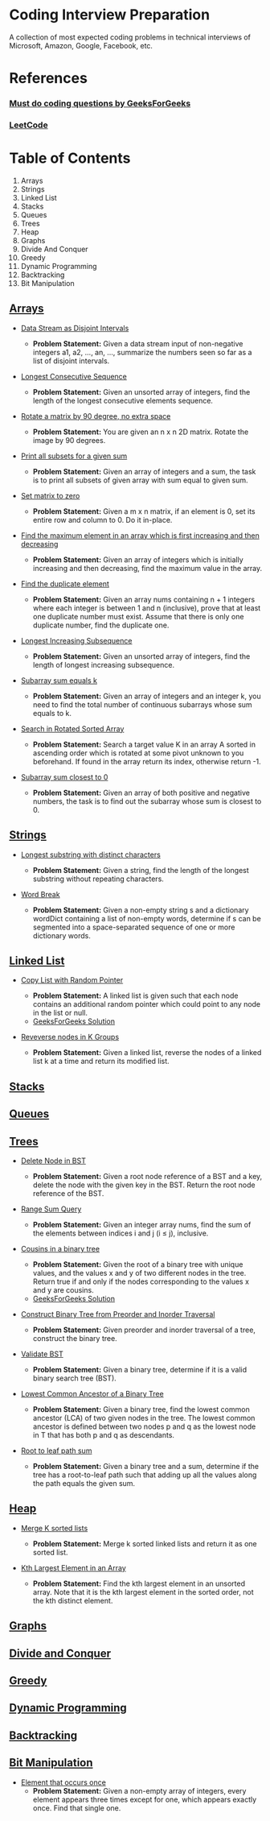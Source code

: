 # Coding Interview Preparation

A collection of most expected coding problems in technical interviews of Microsoft, Amazon, Google, Facebook, etc.

# References

### [Must do coding questions by GeeksForGeeks](https://www.geeksforgeeks.org/must-do-coding-questions-for-companies-like-amazon-microsoft-adobe/)

### [LeetCode](https://leetcode.com/problemset/all/)

# Table of Contents

1. Arrays
2. Strings
3. Linked List
4. Stacks
5. Queues
6. Trees
7. Heap
8. Graphs
9.  Divide And Conquer
10. Greedy
11. Dynamic Programming
12. Backtracking
13. Bit Manipulation

## [Arrays](https://leetcode.com/tag/array/)

- [Data Stream as Disjoint Intervals](https://leetcode.com/problems/data-stream-as-disjoint-intervals/)
  - **Problem Statement:** Given a data stream input of non-negative integers a1, a2, ..., an, ..., summarize the numbers seen so far as a list of disjoint intervals.

- [Longest Consecutive Sequence](https://leetcode.com/problems/longest-consecutive-sequence/)
  - **Problem Statement:** Given an unsorted array of integers, find the length of the longest consecutive elements sequence.

- [Rotate a matrix by 90 degree, no extra space](https://leetcode.com/problems/rotate-image/)
  - **Problem Statement:** You are given an n x n 2D matrix. Rotate the image by 90 degrees.

- [Print all subsets for a given sum](https://leetcode.com/problems/combination-sum/)
  - **Problem Statement:** Given an array of integers and a sum, the task is to print all subsets of given array with sum equal to given sum.

- [Set matrix to zero](https://leetcode.com/problems/set-matrix-zeroes/)
  - **Problem Statement:** Given a m x n matrix, if an element is 0, set its entire row and column to 0. Do it in-place.
  
- [Find the maximum element in an array which is first increasing and then decreasing](https://www.geeksforgeeks.org/find-the-maximum-element-in-an-array-which-is-first-increasing-and-then-decreasing/)
  - **Problem Statement:** Given an array of integers which is initially increasing and then decreasing, find the maximum value in the array.

- [Find the duplicate element](https://leetcode.com/problems/find-the-duplicate-number/)
  - **Problem Statement:** Given an array nums containing n + 1 integers where each integer is between 1 and n (inclusive), prove that at least one duplicate number must exist. Assume that there is only one duplicate number, find the duplicate one.

- [Longest Increasing Subsequence](https://leetcode.com/problems/longest-increasing-subsequence/)
  - **Problem Statement:** Given an unsorted array of integers, find the length of longest increasing subsequence.

- [Subarray sum equals k](https://leetcode.com/problems/subarray-sum-equals-k/)  
  - **Problem Statement:** Given an array of integers and an integer k, you need to find the total number of continuous subarrays whose sum equals to k.

- [Search in Rotated Sorted Array](https://leetcode.com/problems/search-in-rotated-sorted-array/)
  - **Problem Statement:** Search a target value K in an array A sorted in ascending order which is rotated at some pivot unknown to you beforehand. If found in the array return its index, otherwise return -1.

- [Subarray sum closest to 0](https://www.geeksforgeeks.org/find-sub-array-sum-closest-0/)
  - **Problem Statement:** Given an array of both positive and negative numbers, the task is to find out the subarray whose sum is closest to 0.

## [Strings](https://leetcode.com/tag/string/)

- [Longest substring with distinct characters](https://leetcode.com/problems/longest-substring-without-repeating-characters/)
  - **Problem Statement:** Given a string, find the length of the longest substring without repeating characters.

- [Word Break](https://leetcode.com/problems/word-break/)
  - **Problem Statement:** Given a non-empty string s and a dictionary wordDict containing a list of non-empty words, determine if s can be segmented into a space-separated sequence of one or more dictionary words.

## [Linked List](https://leetcode.com/tag/linked-list/)

- [Copy List with Random Pointer](https://leetcode.com/problems/copy-list-with-random-pointer/)  
  - **Problem Statement:** A linked list is given such that each node contains an additional random pointer which could point to any node in the list or null.
  - [GeeksForGeeks Solution](https://www.geeksforgeeks.org/clone-linked-list-next-random-pointer-o1-space/)

- [Reveverse nodes in K Groups](https://leetcode.com/problems/reverse-nodes-in-k-group/)
  - **Problem Statement:** Given a linked list, reverse the nodes of a linked list k at a time and return its modified list.

## [Stacks](https://leetcode.com/tag/stack/)

## [Queues](https://leetcode.com/tag/queue/)

## [Trees](https://leetcode.com/tag/tree/)

- [Delete Node in BST](https://leetcode.com/problems/delete-node-in-a-bst/)
  - **Problem Statement:** Given a root node reference of a BST and a key, delete the node with the given key in the BST. Return the root node reference of the BST.

- [Range Sum Query](https://leetcode.com/problems/range-sum-query-mutable/)
  - **Problem Statement:** Given an integer array nums, find the sum of the elements between indices i and j (i ≤ j), inclusive.

- [Cousins in a binary tree](https://leetcode.com/problems/cousins-in-binary-tree/)
  - **Problem Statement:** Given the root of a binary tree with unique values, and the values x and y of two different nodes in the tree. Return true if and only if the nodes corresponding to the values x and y are cousins.
  - [GeeksForGeeks Solution](https://www.geeksforgeeks.org/print-cousins-of-a-given-node-in-binary-tree/)

- [Construct Binary Tree from Preorder and Inorder Traversal](https://leetcode.com/problems/construct-binary-tree-from-preorder-and-inorder-traversal/https://leetcode.com/problems/construct-binary-tree-from-preorder-and-inorder-traversal/)
  - **Problem Statement:** Given preorder and inorder traversal of a tree, construct the binary tree.

- [Validate BST](https://leetcode.com/problems/validate-binary-search-tree/)
  - **Problem Statement:** Given a binary tree, determine if it is a valid binary search tree (BST).

- [Lowest Common Ancestor of a Binary Tree](https://leetcode.com/problems/lowest-common-ancestor-of-a-binary-tree/)
  - **Problem Statement:** Given a binary tree, find the lowest common ancestor (LCA) of two given nodes in the tree. The lowest common ancestor is defined between two nodes p and q as the lowest node in T that has both p and q as descendants.

- [Root to leaf path sum](https://leetcode.com/problems/path-sum/)
  - **Problem Statement:** Given a binary tree and a sum, determine if the tree has a root-to-leaf path such that adding up all the values along the path equals the given sum.

## [Heap](https://leetcode.com/tag/heap/)

- [Merge K sorted lists](https://leetcode.com/problems/merge-k-sorted-lists/)
  - **Problem Statement:** Merge k sorted linked lists and return it as one sorted list.

- [Kth Largest Element in an Array](https://leetcode.com/problems/kth-largest-element-in-an-array/)
  - **Problem Statement:** Find the kth largest element in an unsorted array. Note that it is the kth largest element in the sorted order, not the kth distinct element.

## [Graphs](https://leetcode.com/tag/graph/)

## [Divide and Conquer](https://leetcode.com/tag/divide-and-conquer/)

## [Greedy](https://leetcode.com/tag/greedy/)

## [Dynamic Programming](https://leetcode.com/tag/dynamic-programming/)

## [Backtracking](https://leetcode.com/tag/backtracking/)

## [Bit Manipulation](https://leetcode.com/tag/bit-manipulation/)

- [Element that occurs once](https://leetcode.com/problems/single-number-ii/)
  - **Problem Statement:** Given a non-empty array of integers, every element appears three times except for one, which appears exactly once. Find that single one.